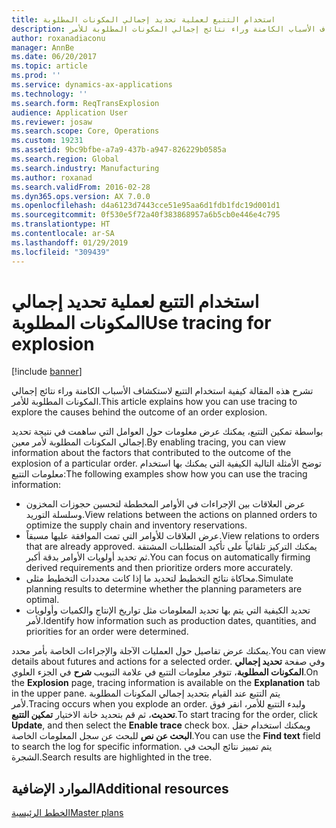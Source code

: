 ```yaml
---
title: استخدام التتبع لعملية تحديد إجمالي المكونات المطلوبة‬
description: تشرح هذه المقالة كيفية استخدام التتبع لاستكشاف الأسباب الكامنة وراء نتائج إجمالي المكونات المطلوبة للأمر.
author: roxanadiaconu
manager: AnnBe
ms.date: 06/20/2017
ms.topic: article
ms.prod: ''
ms.service: dynamics-ax-applications
ms.technology: ''
ms.search.form: ReqTransExplosion
audience: Application User
ms.reviewer: josaw
ms.search.scope: Core, Operations
ms.custom: 19231
ms.assetid: 9bc9bfbe-a7a9-437b-a947-826229b0585a
ms.search.region: Global
ms.search.industry: Manufacturing
ms.author: roxanad
ms.search.validFrom: 2016-02-28
ms.dyn365.ops.version: AX 7.0.0
ms.openlocfilehash: d4a6123d7443cce51e95aa6d1fdb1fdc19d001d1
ms.sourcegitcommit: 0f530e5f72a40f383868957a6b5cb0e446e4c795
ms.translationtype: HT
ms.contentlocale: ar-SA
ms.lasthandoff: 01/29/2019
ms.locfileid: "309439"
---
```

# <a name="use-tracing-for-explosion"></a><span data-ttu-id="87d27-103">استخدام التتبع لعملية تحديد إجمالي المكونات المطلوبة‬</span><span class="sxs-lookup"><span data-stu-id="87d27-103">Use tracing for explosion</span></span>

[!include [banner](../includes/banner.md)]

<span data-ttu-id="87d27-104">تشرح هذه المقالة كيفية استخدام التتبع لاستكشاف الأسباب الكامنة وراء نتائج إجمالي المكونات المطلوبة للأمر.</span><span class="sxs-lookup"><span data-stu-id="87d27-104">This article explains how you can use tracing to explore the causes behind the outcome of an order explosion.</span></span>

<span data-ttu-id="87d27-105">بواسطة تمكين التتبع، يمكنك عرض معلومات حول العوامل التي ساهمت في نتيجة تحديد إجمالي المكونات المطلوبة لأمر معين.</span><span class="sxs-lookup"><span data-stu-id="87d27-105">By enabling tracing, you can view information about the factors that contributed to the outcome of the explosion of a particular order.</span></span> <span data-ttu-id="87d27-106">توضح الأمثلة التالية الكيفية التي يمكنك بها استخدام معلومات التتبع:</span><span class="sxs-lookup"><span data-stu-id="87d27-106">The following examples show how you can use the tracing information:</span></span>

-   <span data-ttu-id="87d27-107">عرض العلاقات بين الإجراءات في الأوامر المخططة لتحسين حجوزات المخزون وسلسلة التوريد.</span><span class="sxs-lookup"><span data-stu-id="87d27-107">View relations between the actions on planned orders to optimize the supply chain and inventory reservations.</span></span>
-   <span data-ttu-id="87d27-108">عرض العلاقات للأوامر التي تمت الموافقة عليها مسبقاً.</span><span class="sxs-lookup"><span data-stu-id="87d27-108">View relations to orders that are already approved.</span></span> <span data-ttu-id="87d27-109">يمكنك التركيز تلقائياً على تأكيد المتطلبات المشتقة ثم تحديد أولويات الأوامر بدقة أكبر.</span><span class="sxs-lookup"><span data-stu-id="87d27-109">You can focus on automatically firming derived requirements and then prioritize orders more accurately.</span></span>
-   <span data-ttu-id="87d27-110">محاكاة نتائج التخطيط لتحديد ما إذا كانت محددات التخطيط مثلى.</span><span class="sxs-lookup"><span data-stu-id="87d27-110">Simulate planning results to determine whether the planning parameters are optimal.</span></span>
-   <span data-ttu-id="87d27-111">تحديد الكيفية التي يتم بها تحديد المعلومات مثل تواريخ الإنتاج والكميات وأولويات لأمر.</span><span class="sxs-lookup"><span data-stu-id="87d27-111">Identify how information such as production dates, quantities, and priorities for an order were determined.</span></span>

<span data-ttu-id="87d27-112">يمكنك عرض تفاصيل حول العمليات الآجلة والإجراءات الخاصة بأمر محدد.</span><span class="sxs-lookup"><span data-stu-id="87d27-112">You can view details about futures and actions for a selected order.</span></span> <span data-ttu-id="87d27-113">وفي صفحة **تحديد إجمالي المكونات المطلوبة‬**، تتوفر معلومات التتبع في علامة التبويب **شرح** في الجزء العلوي.</span><span class="sxs-lookup"><span data-stu-id="87d27-113">On the **Explosion** page, tracing information is available on the **Explanation** tab in the upper pane.</span></span> <span data-ttu-id="87d27-114">يتم التتبع عند القيام بتحديد إجمالي المكونات المطلوبة لأمر.</span><span class="sxs-lookup"><span data-stu-id="87d27-114">Tracing occurs when you explode an order.</span></span> <span data-ttu-id="87d27-115">ولبدء التتبع للأمر، انقر فوق **تحديث**، ثم قم بتحديد خانة الاختيار **تمكين التتبع**.</span><span class="sxs-lookup"><span data-stu-id="87d27-115">To start tracing for the order, click **Update**, and then select the **Enable trace** check box.</span></span> <span data-ttu-id="87d27-116">ويمكنك استخدام حقل **البحث عن نص** للبحث عن سجل المعلومات الخاصة.</span><span class="sxs-lookup"><span data-stu-id="87d27-116">You can use the **Find text** field to search the log for specific information.</span></span> <span data-ttu-id="87d27-117">يتم تمييز نتائج البحث في الشجرة.</span><span class="sxs-lookup"><span data-stu-id="87d27-117">Search results are highlighted in the tree.</span></span>

<a name="additional-resources"></a><span data-ttu-id="87d27-118">الموارد الإضافية</span><span class="sxs-lookup"><span data-stu-id="87d27-118">Additional resources</span></span>
--------

[<span data-ttu-id="87d27-119">الخطط الرئيسية</span><span class="sxs-lookup"><span data-stu-id="87d27-119">Master plans</span></span>](master-plans.md)



